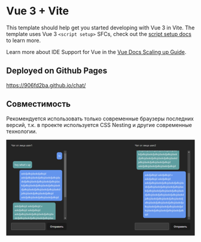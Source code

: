 # Vue 3 + Vite

This template should help get you started developing with Vue 3 in Vite. The template uses Vue 3 `<script setup>` SFCs, check out the [script setup docs](https://v3.vuejs.org/api/sfc-script-setup.html#sfc-script-setup) to learn more.

Learn more about IDE Support for Vue in the [Vue Docs Scaling up Guide](https://vuejs.org/guide/scaling-up/tooling.html#ide-support).

## Deployed on Github Pages
https://906fd2ba.github.io/chat/

## Совместимость
Рекомендуется использовать только современные браузеры последних версий, т.к. в проекте используется CSS Nesting и другие современные технологии.

![preview](/docs/images/chat.png)
